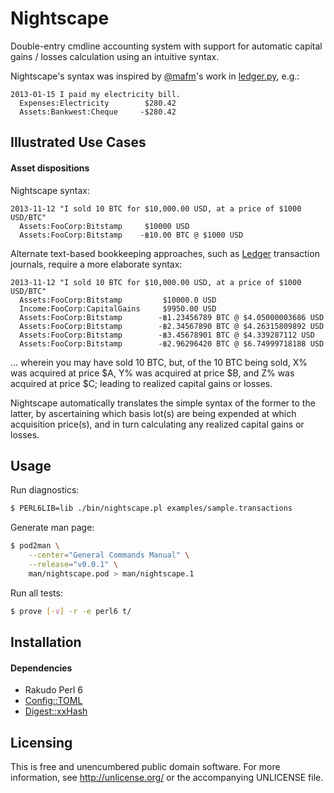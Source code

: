 Nightscape
==========

Double-entry cmdline accounting system with support for automatic capital
gains / losses calculation using an intuitive syntax.

Nightscape's syntax was inspired by [@mafm](https://github.com/mafm)'s
work in [ledger.py](https://github.com/mafm/ledger.py), e.g.:

```transactions
2013-01-15 I paid my electricity bill.
  Expenses:Electricity        $280.42
  Assets:Bankwest:Cheque     -$280.42
```


Illustrated Use Cases
---------------------

#### Asset dispositions

Nightscape syntax:

```transactions
2013-11-12 "I sold 10 BTC for $10,000.00 USD, at a price of $1000 USD/BTC"
  Assets:FooCorp:Bitstamp     $10000 USD
  Assets:FooCorp:Bitstamp    -฿10.00 BTC @ $1000 USD
```

Alternate text-based bookkeeping approaches, such as
[Ledger](http://ledger-cli.org) transaction journals, require a more
elaborate syntax:

```transactions
2013-11-12 "I sold 10 BTC for $10,000.00 USD, at a price of $1000 USD/BTC"
  Assets:FooCorp:Bitstamp         $10000.0 USD
  Income:FooCorp:CapitalGains     $9950.00 USD
  Assets:FooCorp:Bitstamp        -฿1.23456789 BTC @ $4.05000003686 USD
  Assets:FooCorp:Bitstamp        -฿2.34567890 BTC @ $4.26315809892 USD
  Assets:FooCorp:Bitstamp        -฿3.45678901 BTC @ $4.339287112 USD
  Assets:FooCorp:Bitstamp        -฿2.96296420 BTC @ $6.74999718188 USD
```

... wherein you may have sold 10 BTC, but, of the 10 BTC being sold,
X% was acquired at price $A, Y% was acquired at price $B, and Z% was
acquired at price $C; leading to realized capital gains or losses.

Nightscape automatically translates the simple syntax of the former to
the latter, by ascertaining which basis lot(s) are being expended at
which acquisition price(s), and in turn calculating any realized capital
gains or losses.


Usage
-----

Run diagnostics:

```bash
$ PERL6LIB=lib ./bin/nightscape.pl examples/sample.transactions
```

Generate man page:

```bash
$ pod2man \
    --center="General Commands Manual" \
    --release="v0.0.1" \
    man/nightscape.pod > man/nightscape.1
```

Run all tests:

```bash
$ prove [-v] -r -e perl6 t/
```


Installation
------------

#### Dependencies

- Rakudo Perl 6
- [Config::TOML](https://github.com/atweiden/config-toml)
- [Digest::xxHash](https://github.com/atweiden/digest-xxhash)


Licensing
---------

This is free and unencumbered public domain software. For more
information, see http://unlicense.org/ or the accompanying UNLICENSE file.
